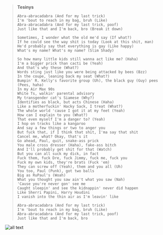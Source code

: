 > **Tesinys**
>```
>Abra-abracadabra (And for my last trick)
> I'm 'bout to reach in my bag, bruh (Like)
> Abra-abracadabra (And for my last trick, poof)
> Just like that and I'm back, bro (Break it down)
> 
> Sometimes, I wonder what the old me'd say (If what?)
> If he could see the way shit is today (Look at this shit, man)
> He'd probably say that everything is gay (Like happy)
> What's my name? What's my name? (Slim Shady)
>
> So how many little kids still wanna act like me? (Haha)
> I'm a bigger prick than cacti be (Yeah)
> And that's why these (What?)
> Words sting just like you were being attacked by bees (Bzz)
> In the coupe, leaning back my seat (What?)
> Bumpin' R. Kelly's favorite group (Uh), the black guy (Guy) pees (Pees, haha)
> In my Air Max 90s
> White Ts, walkin' parental advisory
> My transgender cat's Siamese (Why?)
> Identifies as black, but acts Chinese (Haha)
> Like a motherfuckin' Hacky Sack, I treat (What?)
> The whole world 'cause I got it at my feet (Yeah)
> How can I explain to you (What?)
> That even myself I'm a danger to? (Yeah)
> I hop on tracks like a kangaroo
> And say a few things or two to anger you
> But fuck that, if I think that shit, I'ma say that shit
> Cancel me, what? Okay, that's it
> Go ahead, Paul, quit, snake-ass prick
> You male cross dresser (Haha), fake-ass bitch
> And I'll probably get shit for that (Watch)
> But you can all suck my dick, in fact
> Fuck them, fuck Dre, fuck Jimmy, fuck me, fuck you
> Fuck my own kids, they're brats (Fuck 'em)
> They can screw off (Yeah), them and you all (Uh)
> You too, Paul (Punk), got two balls
> Big as RuPaul's (Woah)
> What you thought you saw ain't what you saw (Nah)
> 'Cause you're never gon' see me
> Caught sleepin' and see the kidnappin' never did happen
> Like Sherri Papini, Harry Houdini
>I vanish into the thin air as I'm leavin' like
>
> Abra-abracadabra (And for my last trick)
> I'm 'bout to reach in my bag, bruh (Like)
> Abra-abracadabra (And for my last trick, poof)
> Just like that and I'm back, bro
>```


![all text](https://hips.hearstapps.com/hmg-prod/images/eminem-a-k-a-marshall-bruce-mathers-iii-attends-a-ceremony-news-photo-1698936282.jpg?crop=1.00xw:0.667xh;0,0.0380xh&resize=640:*)